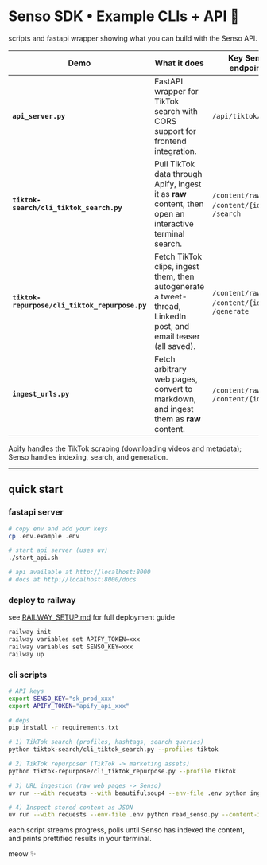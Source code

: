 # Senso SDK • Example CLIs + API 🚀

scripts and fastapi wrapper showing what you can build with the Senso API.

| Demo | What it does | Key Senso endpoints |
|------|--------------|---------------------|
| **`api_server.py`** | FastAPI wrapper for TikTok search with CORS support for frontend integration. | `/api/tiktok/search` |
| **`tiktok-search/cli_tiktok_search.py`** | Pull TikTok data through Apify, ingest it as **raw** content, then open an interactive terminal search. | `/content/raw` &nbsp; `/content/{id}` &nbsp; `/search` |
| **`tiktok-repurpose/cli_tiktok_repurpose.py`** | Fetch TikTok clips, ingest them, then autogenerate a tweet-thread, LinkedIn post, and email teaser (all saved). | `/content/raw` &nbsp; `/content/{id}` &nbsp; `/generate` |
| **`ingest_urls.py`** | Fetch arbitrary web pages, convert to markdown, and ingest them as **raw** content. | `/content/raw` &nbsp; `/content/{id}` |

Apify handles the TikTok scraping (downloading videos and metadata); Senso handles indexing, search, and generation.

---

## quick start

### fastapi server

```bash
# copy env and add your keys
cp .env.example .env

# start api server (uses uv)
./start_api.sh

# api available at http://localhost:8000
# docs at http://localhost:8000/docs
```

### deploy to railway

see [RAILWAY_SETUP.md](./RAILWAY_SETUP.md) for full deployment guide

```bash
railway init
railway variables set APIFY_TOKEN=xxx
railway variables set SENSO_KEY=xxx
railway up
```

### cli scripts

```bash
# API keys
export SENSO_KEY="sk_prod_xxx"
export APIFY_TOKEN="apify_api_xxx"

# deps
pip install -r requirements.txt

# 1) TikTok search (profiles, hashtags, search queries)
python tiktok-search/cli_tiktok_search.py --profiles tiktok

# 2) TikTok repurposer (TikTok -> marketing assets)
python tiktok-repurpose/cli_tiktok_repurpose.py --profile tiktok

# 3) URL ingestion (raw web pages -> Senso)
uv run --with requests --with beautifulsoup4 --env-file .env python ingest_urls.py https://docs.senso.ai/introduction

# 4) Inspect stored content as JSON
uv run --with requests --env-file .env python read_senso.py --content-id <id> --json
```

each script streams progress, polls until Senso has indexed the content, and prints prettified results in your terminal.

meow ✨
